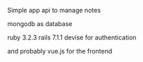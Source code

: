 Simple app api to manage notes

mongodb as database

ruby 3.2.3 
rails 7.1.1 
devise for authentication

and probably vue.js for the frontend
